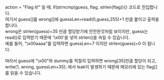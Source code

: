 
action = "Flag it!" 일 때, if(strncmp(guess, flag, strlen(flag)){} 코드로 진입합니다.<br>
여기서 guess[]를 wrong[]에 guessLen=read(0,guess,255)+1 만큼 붙이고 출력을 합니다. <br>
wrong은 strlen(guess)+35 만큼 할당받기에 안전한것처럼 보이지만, guess는 read()로 입력받기 때문에 '\x00'을 넣어 strlen()을 속일 수 있습니다.<br>
예를 들어, "\x00aaaa"를 입력하면 guessLen=7 이지만 strlen(guess)=0 이 됩니다.<br>
<br>
따라서 guess에 "\x00"와 dummy를 적절히 입력하면 wrong[35]만큼 할당이 되고, write(1, wrong, guessLen+35); 에서 leak이 발생하기 때문에 메모리에 있는 flag[]를 읽을 수 있습니다.

